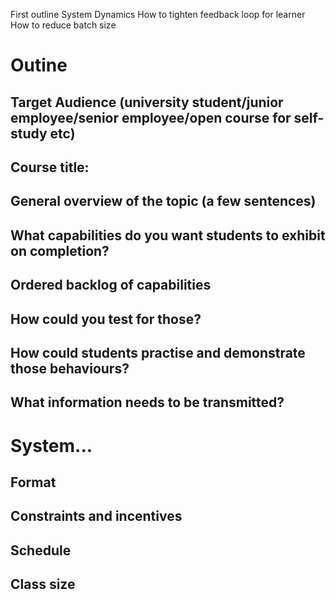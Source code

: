 First outline
System Dynamics
How to tighten feedback loop for learner
How to reduce batch size

# Outine

## Target Audience (university student/junior employee/senior employee/open course for self-study etc)

## Course title:

## General overview of the topic (a few sentences)

## What capabilities do you want students to exhibit on completion?

## Ordered backlog of capabilities

## How could you test for those?

## How could students practise and demonstrate those behaviours?

## What information needs to be transmitted?


# System...

## Format

## Constraints and incentives

## Schedule

## Class size
